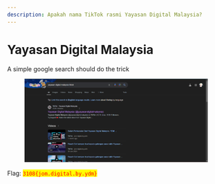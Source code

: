 ```yaml
---
description: Apakah nama TikTok rasmi Yayasan Digital Malaysia?
---
```


# Yayasan Digital Malaysia

A simple google search should do the trick

<figure><img src="../../../../.gitbook/assets/image (532).png" alt=""><figcaption></figcaption></figure>

Flag: <mark style="color:red;">`3108{jom.digital.by.ydm}`</mark>
